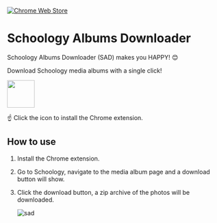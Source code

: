 [![Chrome Web Store](https://img.shields.io/chrome-web-store/v/jgcfadnggfgjacphnaljlelcgaompkni?color=success&style=flat-square)](https://chrome.google.com/webstore/detail/schoology-albums-downloader/jgcfadnggfgjacphnaljlelcgaompkni?hl=en)

# Schoology Albums Downloader

Schoology Albums Downloader (SAD) makes you HAPPY! 😊

Download Schoology media albums with a single click!

[<img src="https://user-images.githubusercontent.com/1180083/187444039-30a2193b-3393-42e1-ad68-79753711a7b0.png" width=64>](https://chrome.google.com/webstore/detail/schoology-albums-downloader/jgcfadnggfgjacphnaljlelcgaompkni?hl=en)

☝️ Click the icon to install the Chrome extension.

## How to use

1. Install the Chrome extension.

2. Go to Schoology, navigate to the media album page and a download button will show.

3. Click the download button, a zip archive of the photos will be downloaded.

   ![sad](https://user-images.githubusercontent.com/1180083/187604591-d91b4c8b-0c51-476f-9abf-ac5dd7482375.gif)